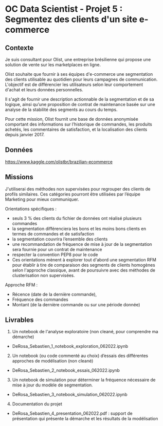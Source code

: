 # OC Data Scientist - Projet 5 : Segmentez des clients d'un site e-commerce


## Contexte

Je suis consultant pour Olist, une entreprise brésilienne qui propose une solution de vente sur les marketplaces en ligne.

Olist souhaite que fournir à ses équipes d'e-commerce une segmentation des clients utilisable au quotidien pour leurs campagnes de communication.
L'objectif est de différencier les utilisateurs selon leur comportement d'achat et leurs données personnelles.

Il s'agit de fournir une description actionnable de la segmentation et de sa logique, ainsi qu’une proposition de contrat de maintenance basée sur une analyse de la stabilité des segments au cours du temps.

Pour cette mission, Olist fournit une base de données anonymisée comportant des informations sur l’historique de commandes, les produits achetés, les commentaires de satisfaction, et la localisation des clients depuis janvier 2017.


## Données

https://www.kaggle.com/olistbr/brazilian-ecommerce

## Missions

J'utiliserai des méthodes non supervisées pour regrouper des clients de profils similaires. Ces catégories pourront être utilisées par l’équipe Marketing pour mieux communiquer.

Orientations spécifiques :

- seuls 3 % des clients du fichier de données ont réalisé plusieurs commandes
- la segmentation différenciera les bons et les moins bons clients en termes de commandes et de satisfaction
- la segmentation couvrira l’ensemble des clients
- une recommandation de fréquence de mise à jour de la segmentation sera fournie pour un contrat de maintenance
- respecter la convention PEP8 pour le code
- Ces orientations mènent à explorer tout d'abord une segmentation RFM pour établir à tire de comparaison des segments de clients homogènes selon l'approche classique, avant de poursuivre avec des méthodes de clusterisation non supervisées.

Approche RFM :

- Récence (date de la dernière commande),
- Fréquence des commandes
- Montant (de la dernière commande ou sur une période donnée)


## Livrables

1. Un notebook de l'analyse exploratoire (non cleané, pour comprendre ma démarche)
-  DeRosa_Sebastien_1_notebook_exploration_062022.ipynb

2. Un notebook (ou code commenté au choix) d’essais des différentes approches de modélisation (non cleané)
-  DeRosa_Sebastien_2_notebook_essais_062022.ipynb

3. Un notebook de simulation pour déterminer la fréquence nécessaire de mise à jour du modèle de segmentation.
- DeRosa_Sebastien_3_notebook_simulation_062022.ipynb

4. Documentation du projet
-  DeRosa_Sebastien_4_presentation_062022.pdf : support de présentation qui présente la démarche et les résultats de la modélisation
